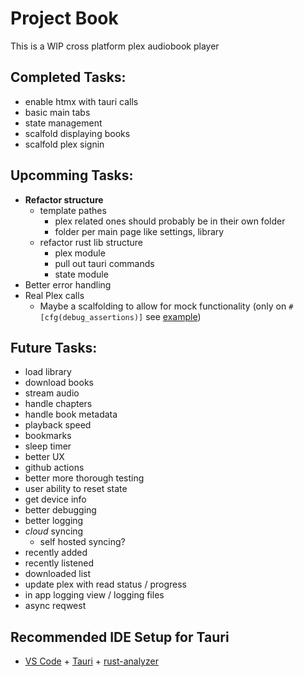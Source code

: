 # Project Book

This is a WIP cross platform plex audiobook player

## Completed Tasks:
- enable htmx with tauri calls
- basic main tabs
- state management
- scalfold displaying books
- scalfold plex signin

## Upcomming Tasks:
- **Refactor structure**
  - template pathes
    - plex related ones should probably be in their own folder
    - folder per main page like settings, library
  - refactor rust lib structure
    - plex module
    - pull out tauri commands
    - state module
- Better error handling
- Real Plex calls
  - Maybe a scalfolding to allow for mock functionality (only on `#[cfg(debug_assertions)]` see [example](https://stackoverflow.com/questions/39204908/how-to-check-release-debug-builds-using-cfg-in-rust))

## Future Tasks:
- load library
- download books
- stream audio
- handle chapters
- handle book metadata
- playback speed
- bookmarks
- sleep timer
- better UX
- github actions
- better more thorough testing
- user ability to reset state
- get device info
- better debugging
- better logging
- _cloud_ syncing
  - self hosted syncing?
- recently added
- recently listened
- downloaded list
- update plex with read status / progress
- in app logging view / logging files
- async reqwest

## Recommended IDE Setup for Tauri

- [VS Code](https://code.visualstudio.com/) + [Tauri](https://marketplace.visualstudio.com/items?itemName=tauri-apps.tauri-vscode) + [rust-analyzer](https://marketplace.visualstudio.com/items?itemName=rust-lang.rust-analyzer)
